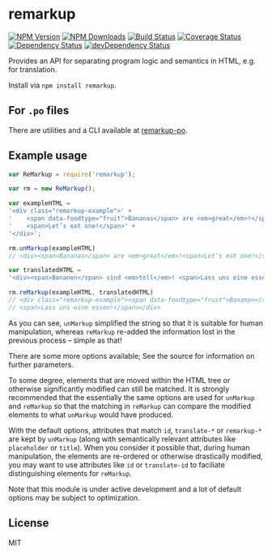 remarkup
===========

[![NPM Version](https://img.shields.io/npm/v/remarkup.svg?style=flat)](https://npmjs.org/package/remarkup)
[![NPM Downloads](https://img.shields.io/npm/dm/remarkup.svg?style=flat)](https://npmjs.org/package/remarkup)
[![Build Status](https://travis-ci.org/addaleax/remarkup.png?style=flat)](https://travis-ci.org/addaleax/remarkup)
[![Coverage Status](https://coveralls.io/repos/addaleax/remarkup/badge.svg?branch=master)](https://coveralls.io/r/addaleax/remarkup?branch=master)
[![Dependency Status](https://david-dm.org/addaleax/remarkup.svg?style=flat)](https://david-dm.org/addaleax/remarkup)
[![devDependency Status](https://david-dm.org/addaleax/remarkup/dev-status.svg?style=flat)](https://david-dm.org/addaleax/remarkup#info=devDependencies)

Provides an API for separating program logic and semantics in HTML, e.g. for translation.

Install via `npm install remarkup`.

## For `.po` files

There are utilities and a CLI available at [remarkup-po](https://github.com/addaleax/remarkup-po).

## Example usage

```js
var ReMarkup = require('remarkup');

var rm = new ReMarkup();

var exampleHTML =
'<div class="remarkup-example">' +
'    <span data-foodtype="fruit">Bananas</span> are <em>great</em>!</span>' +
'    <span>Let’s eat one!</span>' +
'</div>';

rm.unMarkup(exampleHTML) 
// <div><span>Bananas</span> are <em>great</em>!<span>Let’s eat one!</span></div>

var translatedHTML =
'<div><span>Bananen</span> sind <em>toll</em>! <span>Lass uns eine essen!</span></div>';

rm.reMarkup(exampleHTML, translatedHTML)
// <div class="remarkup-example"><span data-foodtype="fruit">Bananen</span> sind <em>toll</em>!
// <span>Lass uns eine essen!</span></div>
```

As you can see, `unMarkup` simplified the string so that it is suitable for human
manipulation, whereas `reMarkup` re-added the information lost in the previous process
– simple as that!

There are some more options available; See the source for information on further parameters.

To some degree, elements that are moved within the HTML tree or otherwise
significantly modified can still be matched.
It is strongly recommended that the essentially the same options are used for
`unMarkup` and `reMarkup` so that the matching in `reMarkup` can compare the
modified elements to what `unMarkup` would have produced.

With the default options, attributes that match `id`, `translate-*` or `remarkup-*`
are kept by `unMarkup` (along with semantically relevant attributes like
`placeholder` or `title`). When you consider it possible that, during human
manipulation, the elements are re-ordered or otherwise drastically modified,
you may want to use attributes like `id` or `translate-id` to faciliate
distinguishing elements for `reMarkup`.

Note that this module is under active development and a lot of default options may
be subject to optimization.

## License

MIT
